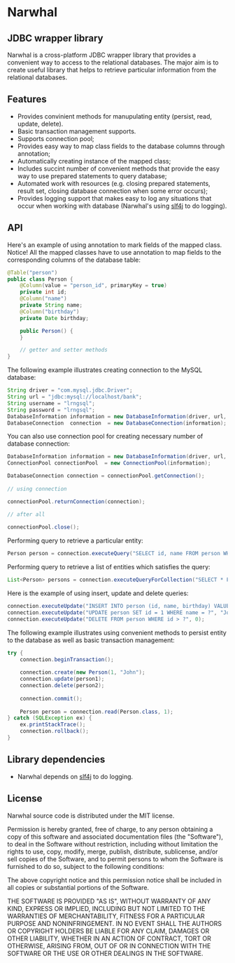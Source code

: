 Narwhal
=======

JDBC wrapper library
-----------------------------

Narwhal is a cross-platform JDBC wrapper library that provides a convenient way to access to the relational databases.
The major aim is to create useful library that helps to retrieve particular information from the relational databases.

Features
--------
* Provides convinient methods for manupulating entity (persist, read, update, delete).
* Basic transaction management supports.
* Supports connection pool;
* Provides easy way to map class fields to the database columns through annotation;
* Automatically creating instance of the mapped class;
* Includes succint number of convenient methods that provide the easy way to use prepared statements to query database;
* Automated work with resources (e.g. closing prepared statements, result set, closing database connection when some error occurs);
* Provides logging support that makes easy to log any situations that occur when working with database (Narwhal's using [slf4j](http://www.slf4j.org/) to do logging).

API
---
Here's an example of using annotation to mark fields of the mapped class.
Notice! All the mapped classes have to use annotation to map fields to the corresponding columns of the database table:

```java
@Table("person")
public class Person {
	@Column(value = "person_id", primaryKey = true)
	private int id;
	@Column("name")
	private String name;
	@Column("birthday")
	private Date birthday;

	public Person() {
	}

	// getter and setter methods
}
```
	
The following example illustrates creating connection to the MySQL database:

```java
String driver = "com.mysql.jdbc.Driver";
String url = "jdbc:mysql://localhost/bank";
String username = "lrngsql";
String password = "lrngsql";
DatabaseInformation information = new DatabaseInformation(driver, url, username, password);
DatabaseConnection  connection  = new DatabaseConnection(information);
```
	
You can also use connection pool for creating necessary number of database connection:
	
```java
DatabaseInformation information = new DatabaseInformation(driver, url, username, password);
ConnectionPool connectionPool  = new ConnectionPool(information);

DatabaseConnection connection = connectionPool.getConnection();
	
// using connection

connectionPool.returnConnection(connection);

// after all
	
connectionPool.close();
```

Performing query to retrieve a particular entity:

```java
Person person = connection.executeQuery("SELECT id, name FROM person WHERE id = ?", Person.class, 1);
```	

Performing query to retrieve a list of entities which satisfies the query:

```java
List<Person> persons = connection.executeQueryForCollection("SELECT * FROM person", Person.class);
```	
		
Here is the example of using insert, update and delete queries:

```java
connection.executeUpdate("INSERT INTO person (id, name, birthday) VALUES (?, ?)", null, "John", new Date());
connection.executeUpdate("UPDATE person SET id = 1 WHERE name = ?", "John");
connection.executeUpdate("DELETE FROM person WHERE id > ?", 0);
```

The following example illustrates using convenient methods to persist entity to the database as well as basic transaction management:

```java
try {
	connection.beginTransaction();
	
	connection.create(new Person(1, "John");
	connection.update(person1);
	connection.delete(person2);
	
	connection.commit();
	
	Person person = connection.read(Person.class, 1);
} catch (SQLException ex) {
	ex.printStackTrace();
	connection.rollback();
}
```

Library dependencies
--------------------

* Narwhal depends on [slf4j](http://www.slf4j.org/) to do logging.

License
-------
Narwhal source code is distributed under the MIT license.

Permission is hereby granted, free of charge, to any person obtaining a copy
of this software and associated documentation files (the "Software"), to
deal in the Software without restriction, including without limitation the
rights to use, copy, modify, merge, publish, distribute, sublicense, and/or
sell copies of the Software, and to permit persons to whom the Software is
furnished to do so, subject to the following conditions:

The above copyright notice and this permission notice shall be included in
all copies or substantial portions of the Software.

THE SOFTWARE IS PROVIDED "AS IS", WITHOUT WARRANTY OF ANY KIND, EXPRESS OR IMPLIED, 
INCLUDING BUT NOT LIMITED TO THE WARRANTIES OF MERCHANTABILITY, FITNESS FOR A PARTICULAR 
PURPOSE AND NONINFRINGEMENT. IN NO EVENT SHALL THE AUTHORS OR COPYRIGHT HOLDERS 
BE LIABLE FOR ANY CLAIM, DAMAGES OR OTHER LIABILITY, WHETHER IN AN ACTION OF CONTRACT, 
TORT OR OTHERWISE, ARISING FROM, OUT OF OR IN CONNECTION WITH THE SOFTWARE OR THE USE 
OR OTHER DEALINGS IN THE SOFTWARE.